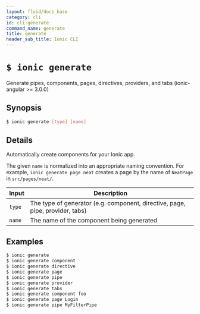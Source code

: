 ```yaml
---
layout: fluid/docs_base
category: cli
id: cli-generate
command_name: generate
title: generate
header_sub_title: Ionic CLI
---
```


# `$ ionic generate`

Generate pipes, components, pages, directives, providers, and tabs (ionic-angular >= 3.0.0)
## Synopsis

```bash
$ ionic generate [type] [name]
```
  
## Details

Automatically create components for your Ionic app.

The given `name` is normalized into an appropriate naming convention. For example, `ionic generate page neat` creates a page by the name of `NeatPage` in `src/pages/neat/`.


Input | Description
----- | ----------
`type` | The type of generator (e.g. component, directive, page, pipe, provider, tabs)
`name` | The name of the component being generated




## Examples

```bash
$ ionic generate 
$ ionic generate component
$ ionic generate directive
$ ionic generate page
$ ionic generate pipe
$ ionic generate provider
$ ionic generate tabs
$ ionic generate component foo
$ ionic generate page Login
$ ionic generate pipe MyFilterPipe
```
